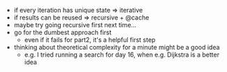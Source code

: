 - if every iteration has unique state => iterative
- if results can be reused => recursive + @cache
- maybe try going recursive first next time...
- go for the dumbest approach first
  - even if it fails for part2, it's a helpful first step
- thinking about theoretical complexity for a minute might be a good idea
  - e.g. I tried running a search for day 16, when e.g. Dijkstra is a better idea
